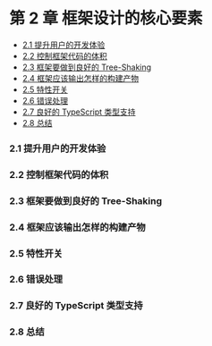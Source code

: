 # 第 2 章 框架设计的核心要素

<!-- @import "[TOC]" {cmd="toc" depthFrom=3 depthTo=6 orderedList=false} -->

<!-- code_chunk_output -->

- [2.1 提升用户的开发体验](#21-提升用户的开发体验)
- [2.2 控制框架代码的体积](#22-控制框架代码的体积)
- [2.3 框架要做到良好的 Tree-Shaking](#23-框架要做到良好的-tree-shaking)
- [2.4 框架应该输出怎样的构建产物](#24-框架应该输出怎样的构建产物)
- [2.5 特性开关](#25-特性开关)
- [2.6 错误处理](#26-错误处理)
- [2.7 良好的 TypeScript 类型支持](#27-良好的-typescript-类型支持)
- [2.8 总结](#28-总结)

<!-- /code_chunk_output -->

### 2.1 提升用户的开发体验

### 2.2 控制框架代码的体积

### 2.3 框架要做到良好的 Tree-Shaking

### 2.4 框架应该输出怎样的构建产物

### 2.5 特性开关

### 2.6 错误处理

### 2.7 良好的 TypeScript 类型支持

### 2.8 总结
